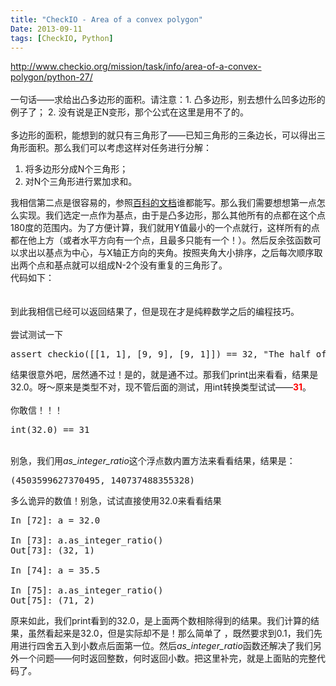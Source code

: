 ```yaml
---
title: "CheckIO - Area of a convex polygon"
Date: 2013-09-11
tags: [CheckIO, Python]
---
```


<p><a href="http://www.checkio.org/mission/task/info/area-of-a-convex-polygon/python-27/"><a href="http://www.checkio.org/mission/task/info/area-of-a-convex-polygon/python-27/">http://www.checkio.org/mission/task/info/area-of-a-convex-polygon/python-27/</a></a><br/><br/>一句话——求给出凸多边形的面积。请注意：1. 凸多边形，别去想什么凹多边形的例子了； 2. 没有说是正N变形，那个公式在这里是用不了的。<br/><br/>多边形的面积，能想到的就只有三角形了——已知三角形的三条边长，可以得出三角形面积。那么我们可以考虑这样对任务进行分解：<br/><ol><li>将多边形分成N个三角形；</li><li>对N个三角形进行累加求和。</li></ol><div>我相信第二点是很容易的，参照<a href="http://zh.wikipedia.org/wiki/%E4%B8%89%E8%A7%92%E5%BD%A2#.E5.B7.B2.E7.9F.A5.E4.B8.89.E9.82.8A.E9.95.B7" target="_blank">百科的文档</a>谁都能写。那么我们需要想想第一点怎么实现。我们选定一点作为基点，由于是凸多边形，那么其他所有的点都在这个点180度的范围内。为了方便计算，我们就用Y值最小的一个点就行，这样所有的点都在他上方（或者水平方向有一个点，且最多只能有一个！）。然后反余弦函数可以求出以基点为中心，与X轴正方向的夹角。按照夹角大小排序，之后每次顺序取出两个点和基点就可以组成N-2个没有重复的三角形了。</div><div>代码如下：</div><div><script src="https://gist.github.com/KenMercusLai/6536094.js"></script><br/></div><br/>到此我相信已经可以返回结果了，但是现在才是纯粹数学之后的编程技巧。<br/><br/>尝试测试一下<br/><pre class="prettyprint lang-py">assert checkio([[1, 1], [9, 9], [9, 1]]) == 32, "The half of the square"</pre>结果很意外吧，居然通不过！是的，就是通不过。那我们print出来看看，结果是32.0。呀〜原来是类型不对，现不管后面的测试，用int转换类型试试——<span style="color: red; font-weight: bold;">31</span>。<br/><br/>你敢信！！！<br/><pre class="prettyprint lang-py">int(32.0) == 31</pre><br/>别急，我们用<i>as_integer_ratio</i>这个浮点数内置方法来看看结果，结果是：<br/><pre class="prettyprint lang-py">(4503599627370495, 140737488355328)</pre><div>多么诡异的数值！别急，试试直接使用32.0来看看结果<br/><pre class="prettyprint lang-py">In [72]: a = 32.0<br/><br/>In [73]: a.as_integer_ratio()<br/>Out[73]: (32, 1)<br/><br/>In [74]: a = 35.5<br/><br/>In [75]: a.as_integer_ratio()<br/>Out[75]: (71, 2)</pre>原来如此，我们print看到的32.0，是上面两个数相除得到的结果。我们计算的结果，虽然看起来是32.0，但是实际却不是！那么简单了 ，既然要求到0.1，我们先用进行四舍五入到小数点后面第一位。然后<i>as_integer_ratio</i>函数还解决了我们另外一个问题——何时返回整数，何时返回小数。把这里补完，就是上面贴的完整代码了。</div><div><br/></div></p>
